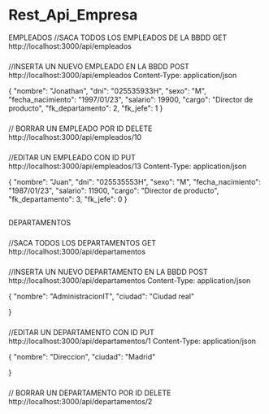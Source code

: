 # Rest_Api_Empresa
EMPLEADOS
//SACA TODOS LOS EMPLEADOS DE LA BBDD
GET http://localhost:3000/api/empleados

###
//INSERTA UN NUEVO EMPLEADO EN LA BBDD
POST http://localhost:3000/api/empleados
Content-Type: application/json

{
    "nombre": "Jonathan",
    "dni": "025535933H",
    "sexo": "M",
    "fecha_nacimiento": "1997/01/23",
    "salario": 19900,
    "cargo": "Director de producto",
    "fk_departamento": 2,
    "fk_jefe": 1
}


###
// BORRAR UN EMPLEADO POR ID
DELETE http://localhost:3000/api/empleados/10

###
//EDITAR UN EMPLEADO CON ID 
PUT http://localhost:3000/api/empleados/13
Content-Type: application/json

{
    "nombre": "Juan",
    "dni": "025535553H",
    "sexo": "M",
    "fecha_nacimiento": "1987/01/23",
    "salario": 11900,
    "cargo": "Director de producto",
    "fk_departamento": 3,
    "fk_jefe": 0
}
##
DEPARTAMENTOS

###
//SACA TODOS LOS DEPARTAMENTOS
GET http://localhost:3000/api/departamentos

###
//INSERTA UN NUEVO DEPARTAMENTO EN LA BBDD
POST http://localhost:3000/api/departamentos
Content-Type: application/json

{
    "nombre": "AdministracionIT",
    "ciudad": "Ciudad real"
   
}

###
//EDITAR UN DEPARTAMENTO CON ID 
PUT http://localhost:3000/api/departamentos/1
Content-Type: application/json

{
    "nombre": "Direccion",
    "ciudad": "Madrid"
    
}

###
// BORRAR UN DEPARTAMENTO POR ID
DELETE http://localhost:3000/api/departamentos/2
